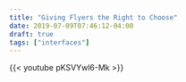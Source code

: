 ```yaml
---
title: "Giving Flyers the Right to Choose"
date: 2019-07-09T07:46:12-04:00
draft: true
tags: ["interfaces"]
---
```


{{< youtube pKSVYwl6-Mk >}}